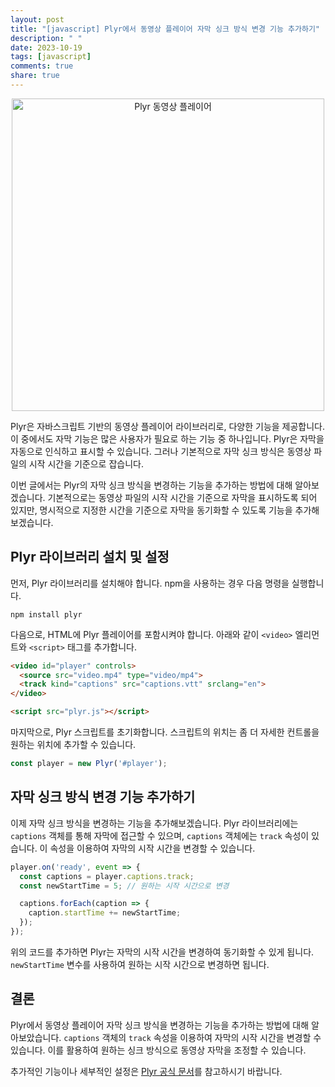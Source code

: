 ```yaml
---
layout: post
title: "[javascript] Plyr에서 동영상 플레이어 자막 싱크 방식 변경 기능 추가하기"
description: " "
date: 2023-10-19
tags: [javascript]
comments: true
share: true
---
```


<p align="center">
  <img src="https://www.plyr.io/static/demo.5a591040.jpg" alt="Plyr 동영상 플레이어" width="500">
</p>

Plyr은 자바스크립트 기반의 동영상 플레이어 라이브러리로, 다양한 기능을 제공합니다. 이 중에서도 자막 기능은 많은 사용자가 필요로 하는 기능 중 하나입니다. Plyr은 자막을 자동으로 인식하고 표시할 수 있습니다. 그러나 기본적으로 자막 싱크 방식은 동영상 파일의 시작 시간을 기준으로 잡습니다.

이번 글에서는 Plyr의 자막 싱크 방식을 변경하는 기능을 추가하는 방법에 대해 알아보겠습니다. 기본적으로는 동영상 파일의 시작 시간을 기준으로 자막을 표시하도록 되어 있지만, 명시적으로 지정한 시간을 기준으로 자막을 동기화할 수 있도록 기능을 추가해보겠습니다.

## Plyr 라이브러리 설치 및 설정

먼저, Plyr 라이브러리를 설치해야 합니다. npm을 사용하는 경우 다음 명령을 실행합니다.

```
npm install plyr
```

다음으로, HTML에 Plyr 플레이어를 포함시켜야 합니다. 아래와 같이 `<video>` 엘리먼트와 `<script>` 태그를 추가합니다.

```html
<video id="player" controls>
  <source src="video.mp4" type="video/mp4">
  <track kind="captions" src="captions.vtt" srclang="en">
</video>

<script src="plyr.js"></script>
```

마지막으로, Plyr 스크립트를 초기화합니다. 스크립트의 위치는 좀 더 자세한 컨트롤을 원하는 위치에 추가할 수 있습니다.

```js
const player = new Plyr('#player');
```

## 자막 싱크 방식 변경 기능 추가하기

이제 자막 싱크 방식을 변경하는 기능을 추가해보겠습니다. Plyr 라이브러리에는 `captions` 객체를 통해 자막에 접근할 수 있으며, `captions` 객체에는 `track` 속성이 있습니다. 이 속성을 이용하여 자막의 시작 시간을 변경할 수 있습니다.

```js
player.on('ready', event => {
  const captions = player.captions.track;
  const newStartTime = 5; // 원하는 시작 시간으로 변경

  captions.forEach(caption => {
    caption.startTime += newStartTime;
  });
});
```

위의 코드를 추가하면 Plyr는 자막의 시작 시간을 변경하여 동기화할 수 있게 됩니다. `newStartTime` 변수를 사용하여 원하는 시작 시간으로 변경하면 됩니다.

## 결론

Plyr에서 동영상 플레이어 자막 싱크 방식을 변경하는 기능을 추가하는 방법에 대해 알아보았습니다. `captions` 객체의 `track` 속성을 이용하여 자막의 시작 시간을 변경할 수 있습니다. 이를 활용하여 원하는 싱크 방식으로 동영상 자막을 조정할 수 있습니다.

추가적인 기능이나 세부적인 설정은 [Plyr 공식 문서](https://plyr.io/)를 참고하시기 바랍니다.